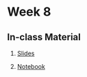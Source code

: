 # Week 8

## In-class Material

1. [Slides](../slides/w8.pdf)

2. [Notebook](../code/week8/week8.zip)

